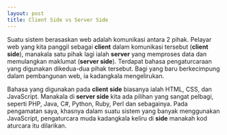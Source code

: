 ```yaml
---
layout: post
title: Client Side vs Server Side
---
```


Suatu sistem berasaskan web adalah komunikasi antara 2 pihak. Pelayar web yang kita panggil sebagai __client__ dalam komunikasi tersebut (__client side__), manakala satu pihak lagi ialah __server__ yang memproses data dan memulangkan maklumat (__server side__). Terdapat bahasa pengaturcaraan yang digunakan dikedua-dua pihak tersebut. Bagi yang baru berkecimpung dalam pembangunan web, ia kadangkala mengelirukan.

Bahasa yang digunakan pada __client side__ biasanya ialah HTML, CSS, dan JavaScript. Manakala di __server side__ kita ada pilihan yang sangat pelbagi, seperti PHP, Java, C#, Python, Ruby, Perl dan sebagainya. Pada pengamatan saya, khasnya dalam suatu sistem yang banyak menggunakan JavaScript, pengaturcara muda kadangkala keliru di __side__ manakah kod aturcara itu dilarikan.